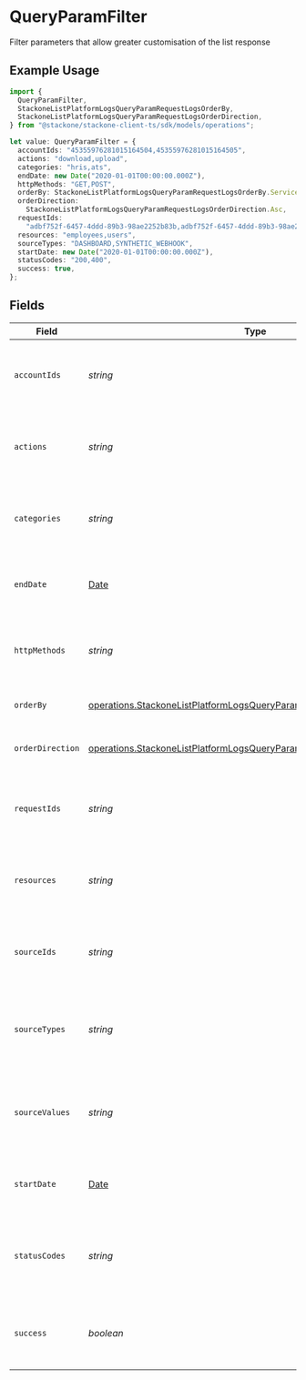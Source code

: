 # QueryParamFilter

Filter parameters that allow greater customisation of the list response

## Example Usage

```typescript
import {
  QueryParamFilter,
  StackoneListPlatformLogsQueryParamRequestLogsOrderBy,
  StackoneListPlatformLogsQueryParamRequestLogsOrderDirection,
} from "@stackone/stackone-client-ts/sdk/models/operations";

let value: QueryParamFilter = {
  accountIds: "45355976281015164504,45355976281015164505",
  actions: "download,upload",
  categories: "hris,ats",
  endDate: new Date("2020-01-01T00:00:00.000Z"),
  httpMethods: "GET,POST",
  orderBy: StackoneListPlatformLogsQueryParamRequestLogsOrderBy.Service,
  orderDirection:
    StackoneListPlatformLogsQueryParamRequestLogsOrderDirection.Asc,
  requestIds:
    "adbf752f-6457-4ddd-89b3-98ae2252b83b,adbf752f-6457-4ddd-89b3-98ae2252b83c",
  resources: "employees,users",
  sourceTypes: "DASHBOARD,SYNTHETIC_WEBHOOK",
  startDate: new Date("2020-01-01T00:00:00.000Z"),
  statusCodes: "200,400",
  success: true,
};
```

## Fields

| Field                                                                                                                                                                   | Type                                                                                                                                                                    | Required                                                                                                                                                                | Description                                                                                                                                                             | Example                                                                                                                                                                 |
| ----------------------------------------------------------------------------------------------------------------------------------------------------------------------- | ----------------------------------------------------------------------------------------------------------------------------------------------------------------------- | ----------------------------------------------------------------------------------------------------------------------------------------------------------------------- | ----------------------------------------------------------------------------------------------------------------------------------------------------------------------- | ----------------------------------------------------------------------------------------------------------------------------------------------------------------------- |
| `accountIds`                                                                                                                                                            | *string*                                                                                                                                                                | :heavy_minus_sign:                                                                                                                                                      | A comma-separated list of account IDs to filter the results by.                                                                                                         | 45355976281015164504,45355976281015164505                                                                                                                               |
| `actions`                                                                                                                                                               | *string*                                                                                                                                                                | :heavy_minus_sign:                                                                                                                                                      | A comma-separated list of actions to filter the results by.                                                                                                             | download,upload                                                                                                                                                         |
| `categories`                                                                                                                                                            | *string*                                                                                                                                                                | :heavy_minus_sign:                                                                                                                                                      | A comma-separated list of categories to filter the results by.                                                                                                          | hris,ats                                                                                                                                                                |
| `endDate`                                                                                                                                                               | [Date](https://developer.mozilla.org/en-US/docs/Web/JavaScript/Reference/Global_Objects/Date)                                                                           | :heavy_minus_sign:                                                                                                                                                      | A ISO8601 date string to filter the results by end_date.                                                                                                                | 2020-01-01T00:00:00.000Z                                                                                                                                                |
| `httpMethods`                                                                                                                                                           | *string*                                                                                                                                                                | :heavy_minus_sign:                                                                                                                                                      | A comma-separated list of HTTP methods to filter the results by.                                                                                                        | GET,POST                                                                                                                                                                |
| `orderBy`                                                                                                                                                               | [operations.StackoneListPlatformLogsQueryParamRequestLogsOrderBy](../../../sdk/models/operations/stackonelistplatformlogsqueryparamrequestlogsorderby.md)               | :heavy_minus_sign:                                                                                                                                                      | The field to order the results by.                                                                                                                                      | created_at                                                                                                                                                              |
| `orderDirection`                                                                                                                                                        | [operations.StackoneListPlatformLogsQueryParamRequestLogsOrderDirection](../../../sdk/models/operations/stackonelistplatformlogsqueryparamrequestlogsorderdirection.md) | :heavy_minus_sign:                                                                                                                                                      | The direction to order the results by.                                                                                                                                  | asc                                                                                                                                                                     |
| `requestIds`                                                                                                                                                            | *string*                                                                                                                                                                | :heavy_minus_sign:                                                                                                                                                      | A comma-separated list of request IDs to filter the results by.                                                                                                         | adbf752f-6457-4ddd-89b3-98ae2252b83b,adbf752f-6457-4ddd-89b3-98ae2252b83c                                                                                               |
| `resources`                                                                                                                                                             | *string*                                                                                                                                                                | :heavy_minus_sign:                                                                                                                                                      | A comma-separated list of resources to filter the results by.                                                                                                           | employees,users                                                                                                                                                         |
| `sourceIds`                                                                                                                                                             | *string*                                                                                                                                                                | :heavy_minus_sign:                                                                                                                                                      | A comma-separated list of source IDs to filter the results by.                                                                                                          |                                                                                                                                                                         |
| `sourceTypes`                                                                                                                                                           | *string*                                                                                                                                                                | :heavy_minus_sign:                                                                                                                                                      | A comma-separated list of source types to filter the results by.                                                                                                        | DASHBOARD,SYNTHETIC_WEBHOOK                                                                                                                                             |
| `sourceValues`                                                                                                                                                          | *string*                                                                                                                                                                | :heavy_minus_sign:                                                                                                                                                      | A comma-separated list of source values to filter the results by.                                                                                                       |                                                                                                                                                                         |
| `startDate`                                                                                                                                                             | [Date](https://developer.mozilla.org/en-US/docs/Web/JavaScript/Reference/Global_Objects/Date)                                                                           | :heavy_minus_sign:                                                                                                                                                      | A ISO8601 date string to filter the results by start_date.                                                                                                              | 2020-01-01T00:00:00.000Z                                                                                                                                                |
| `statusCodes`                                                                                                                                                           | *string*                                                                                                                                                                | :heavy_minus_sign:                                                                                                                                                      | A comma-separated list of status codes to filter the results by.                                                                                                        | 200,400                                                                                                                                                                 |
| `success`                                                                                                                                                               | *boolean*                                                                                                                                                               | :heavy_minus_sign:                                                                                                                                                      | A boolean value to filter the results by success or failure.                                                                                                            | true                                                                                                                                                                    |